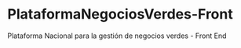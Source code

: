 # PlataformaNegociosVerdes-Front
Plataforma Nacional para la gestión de negocios verdes - Front End
